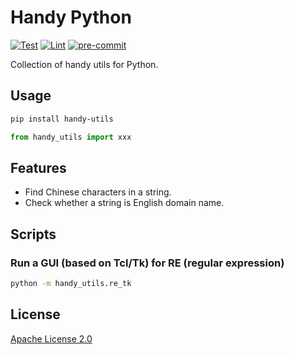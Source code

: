# Handy Python

[![Test](https://github.com/leven-cn/handy.py/actions/workflows/test.yml/badge.svg)](https://github.com/leven-cn/handy.py/actions/workflows/test.yml)
[![Lint](https://github.com/leven-cn/handy.py/actions/workflows/lint.yml/badge.svg)](https://github.com/leven-cn/handy.py/actions/workflows/lint.yml)
[![pre-commit](https://img.shields.io/badge/pre--commit-enabled-brightgreen?logo=pre-commit&logoColor=white)](https://github.com/pre-commit/pre-commit)

Collection of handy utils for Python.

## Usage

```bash
pip install handy-utils
```

```python
from handy_utils import xxx
```

## Features

- Find Chinese characters in a string.
- Check whether a string is English domain name.

## Scripts

### Run a GUI (based on Tcl/Tk) for RE (regular expression)

```bash
python -m handy_utils.re_tk
```

## License

[Apache License 2.0](https://github.com/leven-cn/handy.py/blob/master/LICENSE)
